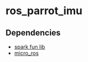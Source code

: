 # ros_parrot_imu

## Dependencies

- [spark fun lib](https://github.com/sparkfun/SparkFun_ICM-20948_ArduinoLibrary)
- [micro_ros](https://github.com/micro-ROS/micro_ros_arduino)

